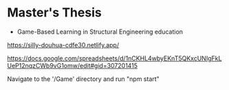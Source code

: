 # Master's Thesis

- Game-Based Learning in Structural Engineering education

https://silly-douhua-cdfe30.netlify.app/

https://docs.google.com/spreadsheets/d/1nCKHL4wbyEKnT5QKxcUNIgFkLUeP12nqzCWb9vG1omw/edit#gid=307201415

Navigate to the '/Game' directory and run "npm start"
